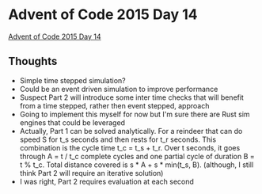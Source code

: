 # Advent of Code 2015 Day 14

[Advent of Code 2015 Day 14](https://adventofcode.com/2015/day/14)

## Thoughts

- Simple time stepped simulation?
- Could be an event driven simulation to improve performance
- Suspect Part 2 will introduce some inter time checks that will benefit from a
  time stepped, rather then event stepped, approach
- Going to implement this myself for now but I'm sure there are Rust sim engines
  that could be leveraged
- Actually, Part 1 can be solved analytically. For a reindeer that can do speed
  S for t_s seconds and then rests for t_r seconds. This combination is the
  cycle time t_c = t_s + t_r. Over t seconds, it goes through A = t / t_c
  complete cycles and one partial cycle of duration B = t % t_c. Total distance
  covered is s \* A + s \* min(t_s, B). (although, I still think Part 2 will
  require an iterative solution)
- I was right, Part 2 requires evaluation at each second
